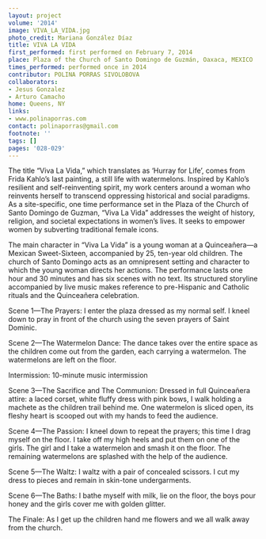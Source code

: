 ```yaml
---
layout: project
volume: '2014'
image: VIVA_LA_VIDA.jpg
photo_credit: Mariana González Díaz
title: VIVA LA VIDA
first_performed: first performed on February 7, 2014
place: Plaza of the Church of Santo Domingo de Guzmán, Oaxaca, MEXICO
times_performed: performed once in 2014
contributor: POLINA PORRAS SIVOLOBOVA
collaborators:
- Jesus Gonzalez
- Arturo Camacho
home: Queens, NY
links:
- www.polinaporras.com
contact: polinaporras@gmail.com
footnote: ''
tags: []
pages: '028-029'
---
```


The title “Viva La Vida,” which translates as ‘Hurray for Life’, comes from Frida Kahlo’s last painting, a still life with watermelons. Inspired by Kahlo’s resilient and self-reinventing spirit, my work centers around a woman who reinvents herself to transcend oppressing historical and social paradigms. As a site-specific, one time performance set in the Plaza of the Church of Santo Domingo de Guzman, “Viva La Vida” addresses the weight of history, religion, and societal expectations in women’s lives. It seeks to empower women by subverting traditional female icons.

The main character in “Viva La Vida” is a young woman at a Quinceañera—a Mexican Sweet-Sixteen, accompanied by 25, ten-year old children. The church of Santo Domingo acts as an omnipresent setting and character to which the young woman directs her actions. The performance lasts one hour and 30 minutes and has six scenes with no text. Its structured storyline accompanied by live music makes reference to pre-Hispanic and Catholic rituals and the Quinceañera celebration.

Scene 1—The Prayers: I enter the plaza dressed as my normal self. I kneel down to pray in front of the church using the seven prayers of Saint Dominic.

Scene 2—The Watermelon Dance: The dance takes over the entire space as the children come out from the garden, each carrying a watermelon. The watermelons are left on the floor.

Intermission: 10-minute music intermission

Scene 3—The Sacrifice and The Communion: Dressed in full Quinceañera attire: a laced corset, white fluffy dress with pink bows, I walk holding a machete as the children trail behind me. One watermelon is sliced open, its fleshy heart is scooped out with my hands to feed the audience.

Scene 4—The Passion: I kneel down to repeat the prayers; this time I drag myself on the floor. I take off my high heels and put them on one of the girls. The girl and I take a watermelon and smash it on the floor. The remaining watermelons are splashed with the help of the audience.

Scene 5—The Waltz: I waltz with a pair of concealed scissors. I cut my dress to pieces and remain in skin-tone undergarments.

Scene 6—The Baths: I bathe myself with milk, lie on the floor, the boys pour honey and the girls cover me with golden glitter.

The Finale: As I get up the children hand me flowers and we all walk away from the church.
